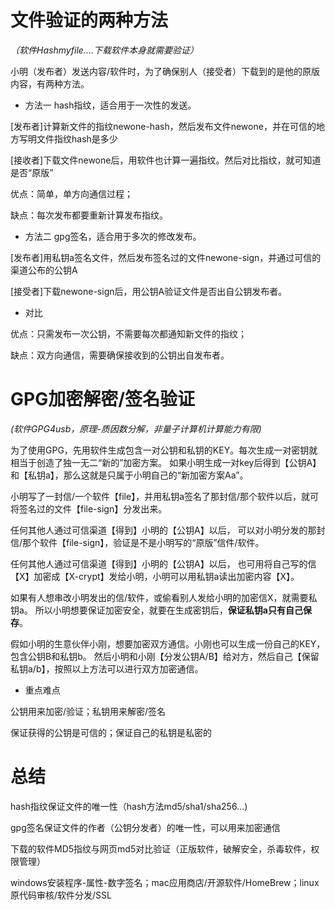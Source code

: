 文件验证的两种方法
================================

*（软件Hashmyfile....下载软件本身就需要验证）*

小明（发布者）发送内容/软件时，为了确保别人（接受者）下载到的是他的原版内容，有两种方法。

- 方法一 hash指纹，适合用于一次性的发送。

[发布者]计算新文件的指纹newone-hash，然后发布文件newone，并在可信的地方写明文件指纹hash是多少

[接收者]下载文件newone后，用软件也计算一遍指纹。然后对比指纹，就可知道是否“原版”

优点：简单，单方向通信过程；

缺点：每次发布都要重新计算发布指纹。

- 方法二 gpg签名，适合用于多次的修改发布。

[发布者]用私钥a签名文件，然后发布签名过的文件newone-sign，并通过可信的渠道公布的公钥A

[接受者]下载newone-sign后，用公钥A验证文件是否出自公钥发布者。

- 对比

优点：只需发布一次公钥，不需要每次都通知新文件的指纹；

缺点：双方向通信，需要确保接收到的公钥出自发布者。



GPG加密解密/签名验证
================================
*(软件GPG4usb，原理-质因数分解，非量子计算机计算能力有限)*

为了使用GPG，先用软件生成包含一对公钥和私钥的KEY。每次生成一对密钥就相当于创造了独一无二“新的”加密方案。
如果小明生成一对key后得到【公钥A】和【私钥a】，那么这就是只属于小明自己的“新加密方案Aa”。

小明写了一封信/一个软件【file】，并用私钥a签名了那封信/那个软件以后，就可将签名过的文件【file-sign】分发出来。

任何其他人通过可信渠道【得到】小明的【公钥A】以后，
可以对小明分发的那封信/那个软件【file-sign】，验证是不是小明写的“原版”信件/软件。

任何其他人通过可信渠道【得到】小明的【公钥A】以后，
也可用将自己写的信【X】加密成【X-crypt】发给小明，小明可以用私钥a读出加密内容【X】。

如果有人想串改小明发出的信/软件，或偷看别人发给小明的加密信X，就需要私钥a。
所以小明想要保证加密安全，就要在生成密钥后，**保证私钥a只有自己保存**。

假如小明的生意伙伴小刚，想要加密双方通信。小刚也可以生成一份自己的KEY，包含公钥B和私钥b。
然后小明和小刚【分发公钥A/B】给对方，然后自己【保留私钥a/b】，按照以上方法可以进行双方加密通信。

- 重点难点

公钥用来加密/验证；私钥用来解密/签名

保证获得的公钥是可信的；保证自己的私钥是私密的

总结
=============================

hash指纹保证文件的唯一性（hash方法md5/sha1/sha256...)

gpg签名保证文件的作者（公钥分发者）的唯一性，可以用来加密通信

下载的软件MD5指纹与网页md5对比验证（正版软件，破解安全，杀毒软件，权限管理）

windows安装程序-属性-数字签名；mac应用商店/开源软件/HomeBrew；linux原代码审核/软件分发/SSL
